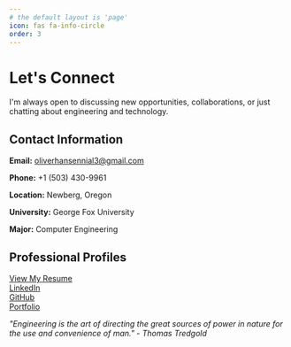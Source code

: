 ```yaml
---
# the default layout is 'page'
icon: fas fa-info-circle
order: 3
---
```


# Let's Connect

I'm always open to discussing new opportunities, collaborations, or just chatting about engineering and technology.

## Contact Information

**Email:** oliverhansennial3@gmail.com

**Phone:** +1 (503) 430-9961  

**Location:** Newberg, Oregon  

**University:** George Fox University

**Major:** Computer Engineering

## Professional Profiles

[View My Resume](/assets/documents/oliver_hansen_resume.pdf)  
[LinkedIn](https://www.linkedin.com/in/ohansen22)  
[GitHub](https://github.com/formalpenguin22)  
[Portfolio](/categories/portfolio)

*"Engineering is the art of directing the great sources of power in nature for the use and convenience of man." - Thomas Tredgold*
